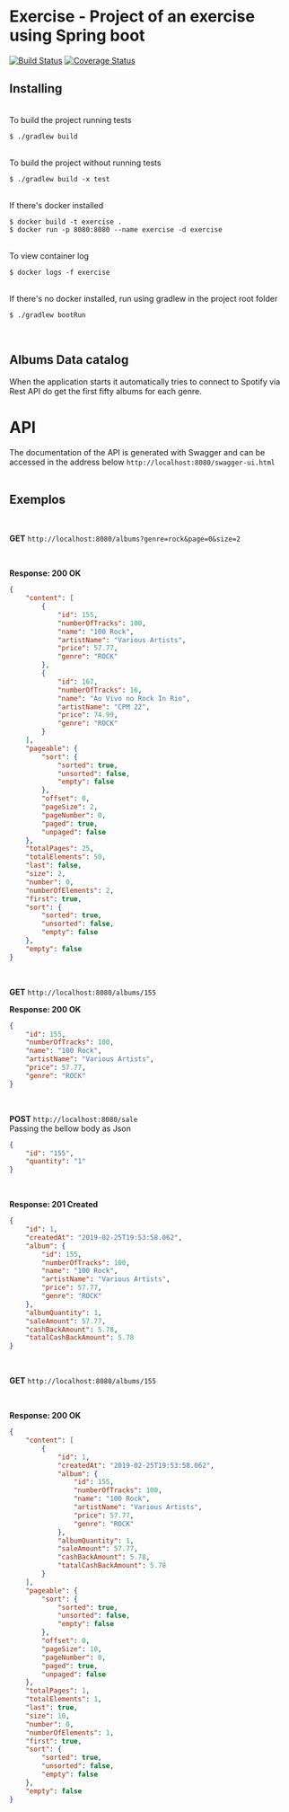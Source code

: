 # Exercise - Project of an exercise using Spring boot 
[![Build Status](https://travis-ci.com/tiagofvalerio/exercise.svg?branch=master)](https://travis-ci.com/tiagofvalerio/exercise) [![Coverage Status](https://coveralls.io/repos/github/tiagofvalerio/exercise/badge.svg)](https://coveralls.io/github/tiagofvalerio/exercise)

## Installing

<br />
To build the project running tests

```
$ ./gradlew build
```

<br />
To build the project without running tests

```
$ ./gradlew build -x test
```

<br />
If there's docker installed

```
$ docker build -t exercise .
$ docker run -p 8080:8080 --name exercise -d exercise
```

<br />
To view container log

```
$ docker logs -f exercise
```

<br />
If there's no docker installed, run using gradlew in the project root folder

```
$ ./gradlew bootRun
```

<br />

## Albums Data catalog
When the application starts it automatically tries to connect to Spotify via Rest API do get the first fifty albums for each genre.


# API
The documentation of the API is generated with Swagger and can be accessed in the address below
```http://localhost:8080/swagger-ui.html```
<br />
<br />

## Exemplos
<br />

**GET** ```http://localhost:8080/albums?genre=rock&page=0&size=2```

<br />

**Response: 200 OK**

```json
{
    "content": [
        {
            "id": 155,
            "numberOfTracks": 100,
            "name": "100 Rock",
            "artistName": "Various Artists",
            "price": 57.77,
            "genre": "ROCK"
        },
        {
            "id": 167,
            "numberOfTracks": 16,
            "name": "Ao Vivo no Rock In Rio",
            "artistName": "CPM 22",
            "price": 74.99,
            "genre": "ROCK"
        }
    ],
    "pageable": {
        "sort": {
            "sorted": true,
            "unsorted": false,
            "empty": false
        },
        "offset": 0,
        "pageSize": 2,
        "pageNumber": 0,
        "paged": true,
        "unpaged": false
    },
    "totalPages": 25,
    "totalElements": 50,
    "last": false,
    "size": 2,
    "number": 0,
    "numberOfElements": 2,
    "first": true,
    "sort": {
        "sorted": true,
        "unsorted": false,
        "empty": false
    },
    "empty": false
}
```

<br />

**GET** ```http://localhost:8080/albums/155```
<br />

**Response: 200 OK**

```json
{
    "id": 155,
    "numberOfTracks": 100,
    "name": "100 Rock",
    "artistName": "Various Artists",
    "price": 57.77,
    "genre": "ROCK"
}
```

<br />

**POST** ```http://localhost:8080/sale```
<br />
Passing the bellow body as Json
```json
{
    "id": "155",
    "quantity": "1"
}
```
<br />

**Response: 201 Created**

```json
{
    "id": 1,
    "createdAt": "2019-02-25T19:53:58.062",
    "album": {
        "id": 155,
        "numberOfTracks": 100,
        "name": "100 Rock",
        "artistName": "Various Artists",
        "price": 57.77,
        "genre": "ROCK"
    },
    "albumQuantity": 1,
    "saleAmount": 57.77,
    "cashBackAmount": 5.78,
    "tatalCashBackAmount": 5.78
}
```
<br />

**GET** ```http://localhost:8080/albums/155```

<br />

**Response: 200 OK**

```json
{
    "content": [
        {
            "id": 1,
            "createdAt": "2019-02-25T19:53:58.062",
            "album": {
                "id": 155,
                "numberOfTracks": 100,
                "name": "100 Rock",
                "artistName": "Various Artists",
                "price": 57.77,
                "genre": "ROCK"
            },
            "albumQuantity": 1,
            "saleAmount": 57.77,
            "cashBackAmount": 5.78,
            "tatalCashBackAmount": 5.78
        }
    ],
    "pageable": {
        "sort": {
            "sorted": true,
            "unsorted": false,
            "empty": false
        },
        "offset": 0,
        "pageSize": 10,
        "pageNumber": 0,
        "paged": true,
        "unpaged": false
    },
    "totalPages": 1,
    "totalElements": 1,
    "last": true,
    "size": 10,
    "number": 0,
    "numberOfElements": 1,
    "first": true,
    "sort": {
        "sorted": true,
        "unsorted": false,
        "empty": false
    },
    "empty": false
}
```




